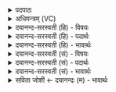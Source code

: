 <details><summary>पदपाठः</summary>

होता॑। य॒क्ष॒त्। सर॑स्वतीम्। मे॒षस्य॑। ह॒विषः॑। आ। अ॒व॒य॒त्। अ॒द्य। म॒ध्य॒तः। मेदः॑। उद्भृ॑त॒मित्युत्ऽभृ॑तम्। पु॒रा। द्वेषो॑भ्य॒ इति॒ द्वेषः॑ऽभ्यः। पु॒रा। पौरु॑षेय्याः। गृ॒भः। घस॑त्। नू॒नम्। घा॒सेऽअ॑ज्राणा॒मिति॑ घा॒सेऽअ॑ज्राणाम्। यव॑सप्रथमाना॒मिति॒ यव॑सऽप्रथमानाम्। सु॒मत्क्ष॑राणा॒मिति॑ सु॒मत्ऽक्ष॑राणाम्। श॒त॒रु॒द्रिया॑णा॒मिति॑ शतऽरु॒द्रिया॑णाम्। अ॒ग्नि॒ष्वा॒त्ताना॑म्। अ॒ग्नि॒स्वा॒त्ताना॒मित्य॑ग्निऽस्वा॒त्ताना॑म्। पीवो॑पवसनाना॒मिति॒ पीवः॑ऽउपवसनानाम्। पा॒र्श्व॒तः श्रो॒णि॒तः। शि॒ता॒म॒तः। उ॒त्सा॒द॒त इत्यु॑त्ऽसाद॒तः। अङ्गा॑दङ्गा॒दित्यङ्गा॑त्ऽअङ्गात्। अव॑त्तानाम्। कर॑त्। ए॒वम्। सर॑स्वती। जु॒षता॑म्। ह॒विः। होतः॑। यज॑। ४४।
</details>

<details><summary>अधिमन्त्रम् (VC)</summary>

- विद्वांसो देवता
- स्वस्त्यात्रेय ऋषिः
- याजुषी त्रिष्टुप्, कृतिः
- धैवतः, षड्जः
</details>

<details><summary>दयानन्द-सरस्वती (हि) - विषयः</summary>

फिर उसी विषय को अगले मन्त्र में कहा है ॥
</details>

<details><summary>दयानन्द-सरस्वती (हि) - पदार्थः</summary>

पदार्थान्वयभाषाः -  हे (होतः) लेने हारे ! जैसे (होता) देनेवाला (अद्य) आज (मेषस्य) उपदेश को पाये हुए मनुष्य के (शितामतः) खरे स्वभाव से (हविषः) देने योग्य पदार्थ के (मध्यतः) बीच में प्रसिद्ध व्यवहार से जो (मेदः) चिकना पदार्थ (उद्भृतम्) उद्धार किया अर्थात् निकाला उसको (सरस्वतीम्) और वाणी को (आ, अवयत्) प्राप्त होता तथा (यक्षत्) सत्कार करता और (द्वेषोभ्यः) शत्रुओं से (पुरा) पहिले तथा (गृभः) ग्रहण करने योग्य (पौरुषेय्याः) पुरुषसम्बन्धिनी स्त्री के (पुरा) प्रथम (नूनम्) निश्चय से (घसत्) खावे वा (घासेअज्राणाम्) जो भोजन करने में सुन्दर (यवसप्रथमानाम्) मिले न मिले हुए आदि (सुमत्क्षराणाम्) श्रेष्ठ आनन्द की वर्षा कराने और (पीवोपवसनानाम्) मोटे कपड़े पहरनेवाले तथा (अग्निष्वात्तानाम्) अग्निविद्या को भलीभाँति ग्रहण किये हुए और (शतरुद्रियाणाम्) बहुतों के बीच विद्वानों का अभिप्राय रखने हारों के (पार्श्वतः) समीप और (श्रोणितः) कटिभाग से (उत्सादतः) शरीर से जो त्याग उससे वा (अङ्गादङ्गात्) अङ्ग-अङ्ग से (अवत्तानाम्) ग्रहण किये हुए व्यवहारों की विद्या को (करत्) ग्रहण करे (एवम्) ऐसे (सरस्वती) पण्डिता स्त्री उस का (जुषताम्) सेवन करें, वैसे तू भी (हविः) ग्रहण करने योग्य व्यवहार की (यज) सङ्गति किया कर ॥४४ ॥
</details>

<details><summary>दयानन्द-सरस्वती (हि) - भावार्थः</summary>

भावार्थभाषाः -  इस मन्त्र में वाचकलुप्तोपमालङ्कार है। जो मनुष्य सज्जनों के सङ्ग से दुष्टों का निवारण कर युक्त आहार-विहारों से आरोग्यपन को पाकर धर्म का सेवन करते, वे कृतकृत्य होते हैं ॥४४ ॥
</details>

<details><summary>दयानन्द-सरस्वती (सं) - विषयः</summary>

पुनस्तमेव विषयमाह ॥
</details>

<details><summary>दयानन्द-सरस्वती (सं) - पदार्थः</summary>

पदार्थान्वयभाषाः -  हे होतर्यथा होताऽद्य मेषस्य शितामतो हविषो मध्यतो यन्मेद उद्भृतं तत्सरस्वतीं चावयत्यक्षत्द्वेषोभ्यः पुरा गृभः पौरुषेय्याः पुरा नूनं घसद् घासेअज्राणां यवसप्रथमानां सुमत्क्षराणां पीवोपवसनानामग्निष्वात्तानां शतरुद्रियाणां पार्श्वतः श्रोणित उत्सादतोऽङ्गादङ्गादवत्तानां सकाशाद् विद्यां करदेवमेतत्सरस्वती जुषतां तथा त्वं च हविर्यज ॥४४ ॥
</details>

<details><summary>दयानन्द-सरस्वती (सं) - भावार्थः</summary>

भावार्थभाषाः -  अत्र वाचकलुप्तोपमालङ्कारः। ये मनुष्याः सज्जनसङ्गेन दुष्टान् निवार्य युक्ताहारविहाराभ्यामारोग्यं प्राप्य धर्मं सेवन्ते, ते कृतकृत्या जायन्ते ॥४४ ॥
</details>

<details><summary>सविता जोशी ← दयानन्दः (म) - भावार्थः</summary>

भावार्थभाषाः -  या मंत्रात वाचकलुप्तोपमालंकार आहे. जी माणसे सज्जनाच्या संगतीत राहून दुष्टांचा नाश करतात व युक्त आहार, विहाराने निरागी राहून धर्माचे पालन करतात ते धन्य होतात.
</details>
